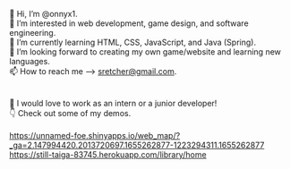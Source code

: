  👋 Hi, I’m @onnyx1. <br/>
 👀 I’m interested in web development, game design, and software engineering. <br/>
 🌱 I’m currently learning HTML, CSS, JavaScript, and Java (Spring). <br/>
 💞️ I’m looking forward to creating my own game/website and learning new languages.   <br/>
 📫 How to reach me --> sretcher@gmail.com. <br/>
<br/>
<br/>
 💼 I would love to work as an intern or a junior developer! <br/>
 👇 Check out some of my demos. <br/>
 <br/>
  https://unnamed-foe.shinyapps.io/web_map/?_ga=2.147994420.2013720697.1655262877-1223294311.1655262877
  https://still-taiga-83745.herokuapp.com/library/home
<!---
onnyx1/onnyx1 is a ✨ special ✨ repository because its `README.md` (this file) appears on your GitHub profile.
You can click the Preview link to take a look at your changes.
--->
